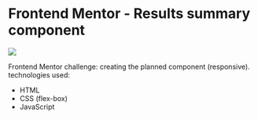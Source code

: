 # Frontend Mentor - Results summary component
![](./design/desktop-design.jpg)

Frontend Mentor challenge: creating the planned component (responsive).
technologies used:

- HTML
- CSS (flex-box)
- JavaScript
